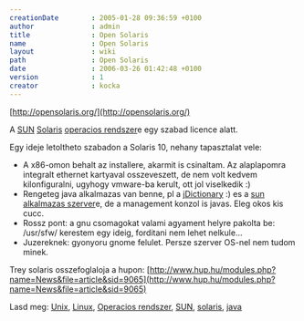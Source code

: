 ```yaml
---
creationDate        : 2005-01-28 09:36:59 +0100 
author              : admin 
title               : Open Solaris 
name                : Open Solaris 
layout              : wiki 
path                : Open Solaris 
date                : 2006-03-26 01:42:48 +0100 
version             : 1 
creator             : kocka 
---
```

[http://opensolaris.org/](http://opensolaris.org/)

A [SUN](Sun.html) [Solaris](Solaris.html) [operacios rendszer](Operacios%20rendszer.html)e egy szabad licence alatt. 

Egy ideje letoltheto szabadon a Solaris 10, nehany tapasztalat vele:

*   A x86-omon behalt az installere, akarmit is csinaltam. Az alaplapomra integralt ethernet kartyaval osszeveszett, de nem volt kedvem kilonfiguralni, ugyhogy vmware-ba kerult, ott jol viselkedik :)
*   Rengeteg java alkalmazas van benne, pl a [jDictionary](jDictionary.html) :) es a [sun](Sun.html) [alkalmazas szerver](Alkalmazas%20Szerver.html)e, de a management konzol is javas. Eleg okos kis cucc.
*   Rossz pont: a gnu csomagokat valami agyament helyre pakolta be: /usr/sfw/ kerestem egy ideig, forditani nem lehet nelkule...
*   Juzereknek: gyonyoru gnome felulet. Persze szerver OS-nel nem tudom minek.

Trey solaris osszefoglaloja a hupon: [http://www.hup.hu/modules.php?name=News&file=article&sid=9065](http://www.hup.hu/modules.php?name=News&file=article&sid=9065)

Lasd meg: [Unix](unix.html), [Linux](Linux.html), [Operacios rendszer](Operacios%20rendszer.html), [SUN](Sun.html), [solaris](Solaris.html), [java](java.html)
